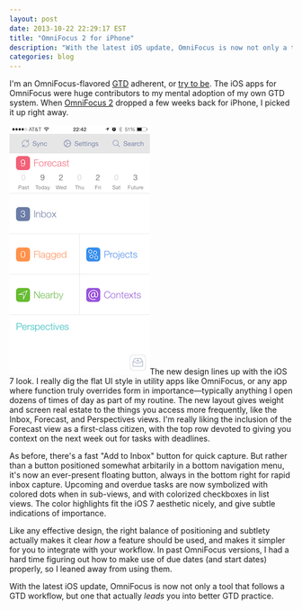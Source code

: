 ```yaml
---
layout: post
date: 2013-10-22 22:29:17 EST
title: "OmniFocus 2 for iPhone"
description: "With the latest iOS update, OmniFocus is now not only a tool that follows a GTD workflow, but one that actually leads you into better GTD practice."
categories: blog
---
```


I'm an OmniFocus-flavored [GTD](http://en.wikipedia.org/wiki/Getting_Things_Done) adherent, or [try to be](/post/rediscovering-gtd/). The iOS apps for OmniFocus were huge contributors to my mental adoption of my own GTD system. When [OmniFocus 2](https://itunes.apple.com/us/app/omnifocus-2-for-iphone/id690305341) dropped a few weeks back for iPhone, I picked it up right away.

<img class="right bordered" src="/images/post-images/omnifocus-main.png" alt="OmniFocus iOS" />The new design lines up with the  iOS 7 look. I really dig the flat UI style in utility apps like OmniFocus, or any app where function truly overrides form in importance&mdash;typically anything I open dozens of times of day as part of my routine. The new layout gives weight and screen real estate to the things you access more frequently, like the Inbox, Forecast, and Perspectives views. I'm really liking the inclusion of the Forecast view as a first-class citizen, with the top row devoted to giving you context on the next week out for tasks with deadlines.

As before, there's a fast "Add to Inbox" button for quick capture. But rather than a button positioned somewhat arbitarily in a bottom navigation menu, it's now an ever-present floating button, always in the bottom right for rapid inbox capture. Upcoming and overdue tasks are now symbolized with colored dots when in sub-views, and with colorized checkboxes in list views. The color highlights fit the iOS 7 aesthetic nicely, and give subtle indications of importance.

Like any effective design, the right balance of positioning and subtlety actually makes it clear _how_ a feature should be used, and makes it simpler for you to integrate with your workflow. In past OmniFocus versions, I had a hard time figuring out how to make use of due dates (and start dates) properly, so I leaned away from using them.

With the latest iOS update, OmniFocus is now not only a tool that follows a GTD workflow, but one that actually _leads_ you into better GTD practice.
